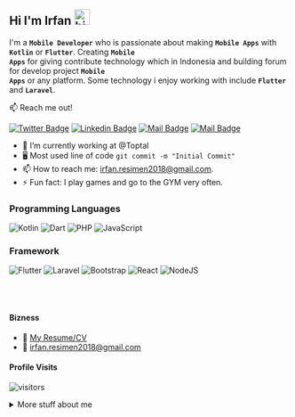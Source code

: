 ## Hi I'm Irfan <img src="https://user-images.githubusercontent.com/1303154/88677602-1635ba80-d120-11ea-84d8-d263ba5fc3c0.gif" width="28px" alt="hi">

I'm a <code>**Mobile Developer**</code> who is passionate about making <code>**Mobile Apps**</code> with <code>**Kotlin**</code> or <code>**Flutter**</code>. Creating <code>**Mobile Apps**</code> for giving contribute technology which in Indonesia and building forum for develop project <code>**Mobile Apps**</code> or any platform. Some technology i enjoy working with include <code>**Flutter**</code> and <code>**Laravel**</code>.

:mailbox: Reach me out!

[![Twitter Badge](https://img.shields.io/badge/-@Ifan_rev-1ca0f1?style=flat&labelColor=1ca0f1&logo=twitter&logoColor=white&link=https://twitter.com/ifan_rev)](https://twitter.com/ifan_rev) [![Linkedin Badge](https://img.shields.io/badge/-Islem-0e76a8?style=flat&labelColor=0e76a8&logo=linkedin&logoColor=white)](https://www.linkedin.com/in/irfan-maulana-632606201/) [![Mail Badge](https://img.shields.io/badge/-@islempenywis-e84393?style=flat&labelColor=e84393&logo=instagram&logoColor=white)](https://www.instagram.com/irfan.rev/) [![Mail Badge](https://img.shields.io/badge/-islempenywis-c0392b?style=flat&labelColor=c0392b&logo=gmail&logoColor=white)](mailto:irfan.resimen.2018@gmail.com)

<!-- TODO: Add last video link -->

- 🔭 I’m currently working at @Toptal
- :desktop_computer: Most used line of code `git commit -m "Initial Commit"`
- 📫 How to reach me: irfan.resimen2018@gmail.com.
- ⚡ Fun fact: I play games and go to the GYM very often.



### Programming Languages
<!-- TODO: Make technologies links takes you to repositories -->

![Kotlin](https://img.shields.io/badge/Kotlin-0095D5?&style=for-the-badge&logo=kotlin&logoColor=white) ![Dart](https://img.shields.io/badge/Dart-0175C2?style=for-the-badge&logo=dart&logoColor=white) ![PHP](https://img.shields.io/badge/PHP-777BB4?style=for-the-badge&logo=php&logoColor=white) ![JavaScript](https://img.shields.io/badge/JavaScript-323330?style=for-the-badge&logo=javascript&logoColor=F7DF1E)

### Framework

![Flutter](https://img.shields.io/badge/Flutter-02569B?style=for-the-badge&logo=flutter&logoColor=white) ![Laravel](https://img.shields.io/badge/Laravel-FF2D20?style=for-the-badge&logo=laravel&logoColor=white) ![Bootstrap](https://img.shields.io/badge/Bootstrap-563D7C?style=for-the-badge&logo=bootstrap&logoColor=white) ![React](https://img.shields.io/badge/react-%2320232a.svg?style=for-the-badge&logo=react&logoColor=%2361DAFB) ![NodeJS](https://img.shields.io/badge/node.js-6DA55F?style=for-the-badge&logo=node.js&logoColor=white)

<br />
<br />

#### Bizness
- :paperclip: [My Resume/CV](irfanrev.github.io)
- :email: irfan.resimen2018@gmail.com


#### Profile Visits 

![visitors](https://visitor-badge.glitch.me/badge?page_id=ipenywis.ipenywis)

<details>
<summary>
  More stuff about me
</summary>

<br >

I love sharing knowledge and putting tutorials, courses and posts together for helping other developers, and tjat's why CoderOne Youtube Channel exists!

#### What is CoderOne?

CoderOne is a youtube channel for learning Web/Mobile development, coding and design. Including new technologies and frameworks and anything really related to development world.

```
<!--END_SECTION:waka-->

#### Github Stats

![Ipenywis's github stats](https://github-readme-stats.vercel.app/api?username=ipenywis&count_private=true&theme=tokyonight&hide=contribs,prs)

</details>


[reactplaylist]: https://www.youtube.com/watch?v=KxXXEL-k47Y&list=PLvXDmnBbOF7RnYiZvDwl2Pzcs2kfi10wd
[vscodetutorial]: https://www.youtube.com/watch?v=Bkie2ai8qeE&t=8s
[htmltutorial]: https://www.youtube.com/watch?v=VK6MXVxOsws&t=27s
[javascripttutorial]: https://www.youtube.com/watch?v=D-LHKvmX37E

